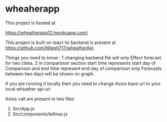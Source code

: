 # wheaherapp

This project is hosted at

https://wheatherapp12.herokuapp.com/

This project is built on react its backend is present at 
https://github.com/Nitesh717/wheatherApi

Things you need to know :
1 changing backend file will only Effect forecast for two cities.
2 in comparision section start time represents start day of 
Comparison and end time represent end day of comparison only 
Forecasts between two days will be shown on graph.

If you are running it locally then you need to change
Axios base url to your local wheather api url

Axios call are present in two files
1. Src/App.js
2. Src/components/leftnav.js

